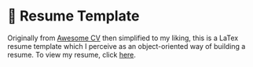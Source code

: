 # 🔖 Resume Template

Originally from <a href="https://github.com/posquit0/Awesome-CV" target="_blank" >Awesome CV</a> then simplified to my liking, this is a LaTex resume template which I perceive as an object-oriented way of building a resume. To view my resume, click <a href="https://github.com/ysmike/resume/blob/master/resume.pdf" target="_blank">here</a>.
